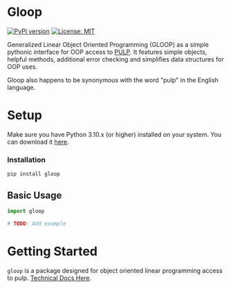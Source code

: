 # Gloop
[![PyPI version](https://badge.fury.io/py/gloop.svg)](https://badge.fury.io/py/gloop)
[![License: MIT](https://img.shields.io/badge/License-MIT-yellow.svg)](https://opensource.org/licenses/MIT)

Generalized Linear Object Oriented Programming (GLOOP) as a simple pythonic interface for OOP access to [PULP](https://coin-or.github.io/pulp/). It features simple objects, helpful methods, additional error checking and simplifies data structures for OOP uses. 

Gloop also happens to be synonymous with the word "pulp" in the English language.

# Setup

Make sure you have Python 3.10.x (or higher) installed on your system. You can download it [here](https://www.python.org/downloads/).

### Installation

```
pip install gloop
```

## Basic Usage
```py
import gloop

# TODO: Add example
```

# Getting Started

`gloop` is a package designed for object oriented linear programming access to pulp. [Technical Docs Here](https://connor-makowski.github.io/gloop/index.html).
